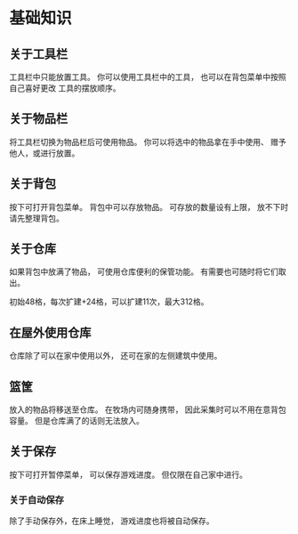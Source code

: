 # 基础知识

## 关于工具栏

工具栏中只能放置工具。
你可以使用工具栏中的工具，
也可以在背包菜单中按照自己喜好更改
工具的摆放顺序。

## 关于物品栏

将工具栏切换为物品栏后可使用物品。
你可以将选中的物品拿在手中使用、
赠予他人，或进行放置。

## 关于背包

按下可打开背包菜单。
背包中可以存放物品。
可存放的数量设有上限，
放不下时请先整理背包。

## 关于仓库

如果背包中放满了物品，
可使用仓库便利的保管功能。
有需要也可随时将它们取出。

初始48格，每次扩建+24格，可以扩建11次，最大312格。

## 在屋外使用仓库

仓库除了可以在家中使用以外，
还可在家的左侧建筑中使用。

## 篮筐

放入的物品将移送至仓库。
在牧场内可随身携带，
因此采集时可以不用在意背包容量。
但是仓库满了的话则无法放入。

## 关于保存

按下可打开暂停菜单，
可以保存游戏进度。
但仅限在自己家中进行。

### 关于自动保存

除了手动保存外，在床上睡觉，
游戏进度也将被自动保存。